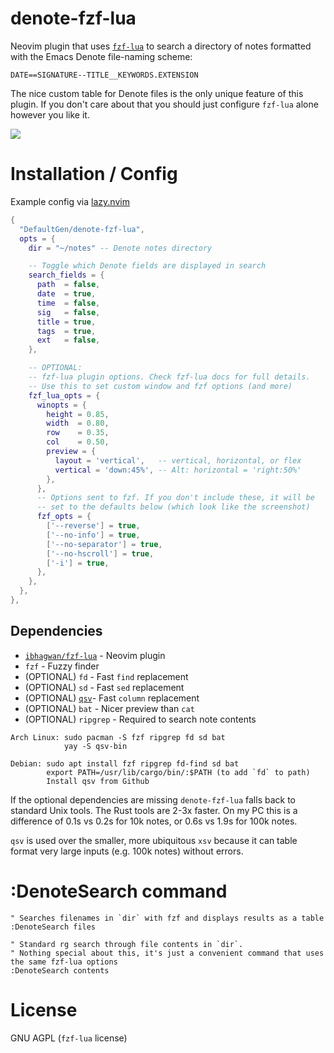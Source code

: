 # denote-fzf-lua

Neovim plugin that uses [`fzf-lua`](https://github.com/ibhagwan/fzf-lua) to search a directory of notes formatted with the Emacs Denote file-naming scheme:

`DATE==SIGNATURE--TITLE__KEYWORDS.EXTENSION`

The nice custom table for Denote files is the only unique feature of this plugin. If you don't care about that you should just configure `fzf-lua` alone however you like it.

![](https://i.imgur.com/HTufRAC.png)

# Installation / Config

Example config via [lazy.nvim](https://github.com/folke/lazy.nvim)

```lua
{
  "DefaultGen/denote-fzf-lua",
  opts = {
    dir = "~/notes" -- Denote notes directory

    -- Toggle which Denote fields are displayed in search
    search_fields = {
      path  = false,
      date  = true,
      time  = false,
      sig   = false,
      title = true,
      tags  = true,
      ext   = false,
    },

    -- OPTIONAL:
    -- fzf-lua plugin options. Check fzf-lua docs for full details.
    -- Use this to set custom window and fzf options (and more)
    fzf_lua_opts = {
      winopts = {
        height = 0.85,
        width  = 0.80,
        row    = 0.35,
        col    = 0.50,
        preview = {
          layout = 'vertical',   -- vertical, horizontal, or flex
          vertical = 'down:45%', -- Alt: horizontal = 'right:50%'
        },
      },
      -- Options sent to fzf. If you don't include these, it will be
      -- set to the defaults below (which look like the screenshot)
      fzf_opts = {
        ['--reverse'] = true,
        ['--no-info'] = true,
        ['--no-separator'] = true,
        ['--no-hscroll'] = true,
        ['-i'] = true,
      },
    },
  },
},
```

## Dependencies

* [`ibhagwan/fzf-lua`](https://github.com/ibhagwan/fzf-lua) - Neovim plugin
* `fzf` - Fuzzy finder
* (OPTIONAL) `fd` - Fast `find` replacement
* (OPTIONAL) `sd` - Fast `sed` replacement
* (OPTIONAL) [`qsv`](https://github.com/jqnatividad/qsv)- Fast `column` replacement
* (OPTIONAL) `bat` - Nicer preview than `cat`
* (OPTIONAL) `ripgrep` - Required to search note contents

```
Arch Linux: sudo pacman -S fzf ripgrep fd sd bat
            yay -S qsv-bin

Debian: sudo apt install fzf ripgrep fd-find sd bat
        export PATH=/usr/lib/cargo/bin/:$PATH (to add `fd` to path)
        Install qsv from Github
```

If the optional dependencies are missing `denote-fzf-lua` falls back to standard Unix tools. The Rust tools are 2-3x faster. On my PC this is a difference of 0.1s vs 0.2s for 10k notes, or 0.6s vs 1.9s for 100k notes.

`qsv` is used over the smaller, more ubiquitous `xsv` because it can table format very large inputs (e.g. 100k notes) without errors.

# :DenoteSearch command

```vim
" Searches filenames in `dir` with fzf and displays results as a table
:DenoteSearch files

" Standard rg search through file contents in `dir`.
" Nothing special about this, it's just a convenient command that uses the same fzf-lua options
:DenoteSearch contents
```

# License

GNU AGPL (`fzf-lua` license)

